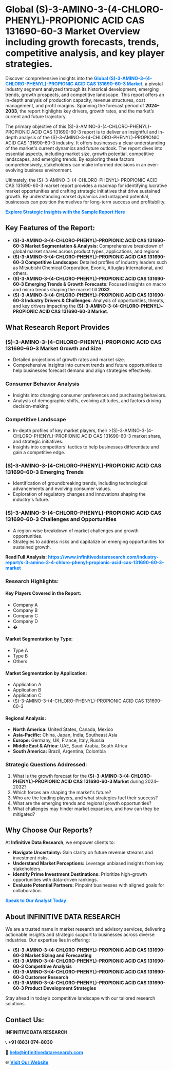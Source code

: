 <h1>Global (S)-3-AMINO-3-(4-CHLORO-PHENYL)-PROPIONIC ACID CAS 131690-60-3 Market Overview including growth forecasts, trends, competitive analysis, and key player strategies.</h1>
<p>
Discover comprehensive insights into the 
<a href="https://www.infinitivedataresearch.com/industry-report/s-3-amino-3-4-chloro-phenyl-propionic-acid-cas-131690-60-3-market" rel="dofollow" style="color: #007BFF; text-decoration: none;"><strong>Global (S)-3-AMINO-3-(4-CHLORO-PHENYL)-PROPIONIC ACID CAS 131690-60-3 Market</strong></a>, a pivotal industry segment analyzed through its historical development, emerging trends, growth prospects, and competitive landscape. This report offers an in-depth analysis of production capacity, revenue structures, cost management, and profit margins. Spanning the forecast period of <strong>2024–2033</strong>, the report highlights key drivers, growth rates, and the market’s current and future trajectory.
</p>
<p>
The primary objective of this (S)-3-AMINO-3-(4-CHLORO-PHENYL)-PROPIONIC ACID CAS 131690-60-3 report is to deliver an insightful and in-depth analysis of the (S)-3-AMINO-3-(4-CHLORO-PHENYL)-PROPIONIC ACID CAS 131690-60-3 industry. It offers businesses a clear understanding of the market's current dynamics and future outlook. The report dives into essential aspects, including market size, growth potential, competitive landscapes, and emerging trends. By exploring these factors comprehensively, stakeholders can make informed decisions in an ever-evolving business environment.
</p>
<p>
Ultimately, the (S)-3-AMINO-3-(4-CHLORO-PHENYL)-PROPIONIC ACID CAS 131690-60-3 market report provides a roadmap for identifying lucrative market opportunities and crafting strategic initiatives that drive sustained growth. By understanding market dynamics and untapped potential, businesses can position themselves for long-term success and profitability.
</p>
<p>
<a href="https://www.infinitivedataresearch.com/request-sample/reportId=112397" style="color: #007BFF; text-decoration: none;"><strong>Explore Strategic Insights with the Sample Report Here</strong></a>
</p>

<h2>Key Features of the Report:</h2>
<ul>
<li><strong>(S)-3-AMINO-3-(4-CHLORO-PHENYL)-PROPIONIC ACID CAS 131690-60-3 Market Segmentation & Analysis:</strong> Comprehensive breakdown of global market shares across product types, applications, and regions.</li>
<li><strong>(S)-3-AMINO-3-(4-CHLORO-PHENYL)-PROPIONIC ACID CAS 131690-60-3 Competitive Landscape:</strong> Detailed profiles of industry leaders such as Mitsubishi Chemical Corporation, Evonik, Altuglas International, and others.</li>
<li><strong>(S)-3-AMINO-3-(4-CHLORO-PHENYL)-PROPIONIC ACID CAS 131690-60-3 Emerging Trends & Growth Forecasts:</strong> Focused insights on macro and micro trends shaping the market till <strong>2032</strong>.</li>
<li><strong>(S)-3-AMINO-3-(4-CHLORO-PHENYL)-PROPIONIC ACID CAS 131690-60-3 Industry Drivers & Challenges:</strong> Analysis of opportunities, threats, and key drivers impacting the <strong>(S)-3-AMINO-3-(4-CHLORO-PHENYL)-PROPIONIC ACID CAS 131690-60-3 Market</strong>.</li>
</ul>

<h2>What Research Report Provides</h2>
<h3>(S)-3-AMINO-3-(4-CHLORO-PHENYL)-PROPIONIC ACID CAS 131690-60-3 Market Growth and Size</h3>
<ul>
<li>Detailed projections of growth rates and market size.</li>
<li>Comprehensive insights into current trends and future opportunities to help businesses forecast demand and align strategies effectively.</li>
</ul>

<h3>Consumer Behavior Analysis</h3>
<ul>
<li>Insights into changing consumer preferences and purchasing behaviors.</li>
<li>Analysis of demographic shifts, evolving attitudes, and factors driving decision-making.</li>
</ul>

<h3>Competitive Landscape</h3>
<ul>
<li>In-depth profiles of key market players, their >(S)-3-AMINO-3-(4-CHLORO-PHENYL)-PROPIONIC ACID CAS 131690-60-3 market share, and strategic initiatives.</li>
<li>Insights into competitors' tactics to help businesses differentiate and gain a competitive edge.</li>
</ul>

<h3>(S)-3-AMINO-3-(4-CHLORO-PHENYL)-PROPIONIC ACID CAS 131690-60-3 Emerging Trends</h3>
<ul>
<li>Identification of groundbreaking trends, including technological advancements and evolving consumer values.</li>
<li>Exploration of regulatory changes and innovations shaping the industry's future.</li>
</ul>

<h3>(S)-3-AMINO-3-(4-CHLORO-PHENYL)-PROPIONIC ACID CAS 131690-60-3 Challenges and Opportunities</h3>
<ul>
<li>A region-wise breakdown of market challenges and growth opportunities.</li>
<li>Strategies to address risks and capitalize on emerging opportunities for sustained growth.</li>
</ul>
<p><strong>Read Full Analysis:</strong> <a href="https://www.infinitivedataresearch.com/industry-report/s-3-amino-3-4-chloro-phenyl-propionic-acid-cas-131690-60-3-market" rel="dofollow" style="color: #007BFF; text-decoration: none;"><strong>https://www.infinitivedataresearch.com/industry-report/s-3-amino-3-4-chloro-phenyl-propionic-acid-cas-131690-60-3-market</strong></a></p>
<h3>Research Highlights:</h3>
<h4>Key Players Covered in the Report:</h4>
<ul><li>Company A</li><li>Company B</li><li>Company C</li><li>Company D</li><li>�</li></ul>
<h4>Market Segmentation by Type:</h4>
<ul><li>Type A</li><li>Type B</li><li>Others</li></ul>
<h4>Market Segmentation by Application:</h4>
<ul><li>Application A</li><li>Application B</li><li>Application C</li><li>(S)-3-AMINO-3-(4-CHLORO-PHENYL)-PROPIONIC ACID CAS 131690-60-3</li></ul>

<h4>Regional Analysis:</h4>
<ul>
<li><strong>North America:</strong> United States, Canada, Mexico</li>
<li><strong>Asia-Pacific:</strong> China, Japan, India, Southeast Asia</li>
<li><strong>Europe:</strong> Germany, UK, France, Italy, Russia</li>
<li><strong>Middle East & Africa:</strong> UAE, Saudi Arabia, South Africa</li>
<li><strong>South America:</strong> Brazil, Argentina, Colombia</li>
</ul>

<h3>Strategic Questions Addressed:</h3>
<ol>
<li>What is the growth forecast for the <strong>(S)-3-AMINO-3-(4-CHLORO-PHENYL)-PROPIONIC ACID CAS 131690-60-3 Market</strong> during 2024–2032?</li>
<li>Which forces are shaping the market's future?</li>
<li>Who are the leading players, and what strategies fuel their success?</li>
<li>What are the emerging trends and regional growth opportunities?</li>
<li>What challenges may hinder market expansion, and how can they be mitigated?</li>
</ol>

<h2>Why Choose Our Reports?</h2>
<p>At <strong>Infinitive Data Research</strong>, we empower clients to:</p>
<ul>
<li><strong>Navigate Uncertainty:</strong> Gain clarity on future revenue streams and investment risks.</li>
<li><strong>Understand Market Perceptions:</strong> Leverage unbiased insights from key stakeholders.</li>
<li><strong>Identify Prime Investment Destinations:</strong> Prioritize high-growth opportunities with data-driven rankings.</li>
<li><strong>Evaluate Potential Partners:</strong> Pinpoint businesses with aligned goals for collaboration.</li>
</ul>
<p><a href="https://www.infinitivedataresearch.com/industry-report/s-3-amino-3-4-chloro-phenyl-propionic-acid-cas-131690-60-3-market" rel="dofollow" style="color: #007BFF; text-decoration: none;"><strong>Speak to Our Analyst Today</strong></a></p>

<h2>About INFINITIVE DATA RESEARCH</h2>
<p>We are a trusted name in market research and advisory services, delivering actionable insights and strategic support to businesses across diverse industries. Our expertise lies in offering:</p>
<ul>
<li><strong>(S)-3-AMINO-3-(4-CHLORO-PHENYL)-PROPIONIC ACID CAS 131690-60-3 Market Sizing and Forecasting</strong></li>
<li><strong>(S)-3-AMINO-3-(4-CHLORO-PHENYL)-PROPIONIC ACID CAS 131690-60-3 Competitive Analysis</strong></li>
<li><strong>(S)-3-AMINO-3-(4-CHLORO-PHENYL)-PROPIONIC ACID CAS 131690-60-3 Customer Research</strong></li>
<li><strong>(S)-3-AMINO-3-(4-CHLORO-PHENYL)-PROPIONIC ACID CAS 131690-60-3 Product Development Strategies</strong></li>
</ul>
<p>Stay ahead in today’s competitive landscape with our tailored research solutions.</p>

<h2>Contact Us:</h2>
<p><strong>INFINITIVE DATA RESEARCH</strong></p>
<p>📞 <strong>+91 (883) 074-8030</strong></p>
<p>📧 <strong><a href="mailto:help@infinitivedataresearch.com" style="color: #007BFF;">help@infinitivedataresearch.com</a></strong></p>
<p>🌐 <strong><a href="https://www.infinitivedataresearch.com" rel="dofollow" style="color: #007BFF;">Visit Our Website</a></strong></p>